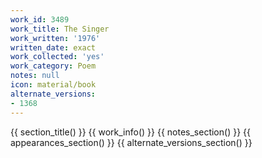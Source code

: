 ```yaml
---
work_id: 3489
work_title: The Singer
work_written: '1976'
written_date: exact
work_collected: 'yes'
work_category: Poem
notes: null
icon: material/book
alternate_versions:
- 1368
---
```


{{ section_title() }}
{{ work_info() }}
{{ notes_section() }}
{{ appearances_section() }}
{{ alternate_versions_section() }}